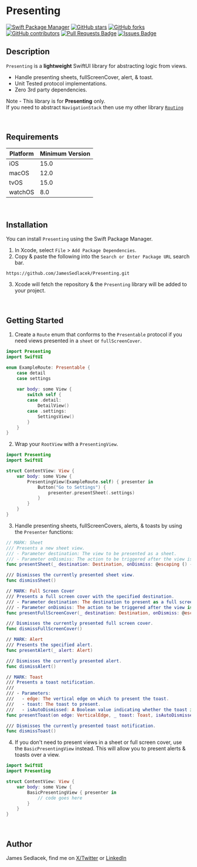 # Presenting

[![Swift Package Manager](https://img.shields.io/badge/Swift%20Package%20Manager-compatible-brightgreen.svg)](https://github.com/apple/swift-package-manager)
[![GitHub stars](https://img.shields.io/github/stars/JamesSedlacek/Presenting.svg)](https://github.com/JamesSedlacek/Presenting/stargazers)
[![GitHub forks](https://img.shields.io/github/forks/JamesSedlacek/Presenting.svg?color=blue)](https://github.com/JamesSedlacek/Presenting/network)
[![GitHub contributors](https://img.shields.io/github/contributors/JamesSedlacek/Presenting.svg?color=blue)](https://github.com/JamesSedlacek/Presenting/network)
<a href="https://github.com/JamesSedlacek/Presenting/pulls"><img src="https://img.shields.io/github/issues-pr/JamesSedlacek/Presenting" alt="Pull Requests Badge"/></a>
<a href="https://github.com/JamesSedlacek/Presenting/issues"><img src="https://img.shields.io/github/issues/JamesSedlacek/Presenting" alt="Issues Badge"/></a>

## Description

`Presenting` is a **lightweight** SwiftUI library for abstracting logic from views.
- Handle presenting sheets, fullScreenCover, alert, & toast.
- Unit Tested protocol implementations.
- Zero 3rd party dependencies.

Note - This library is for **Presenting** only. <br>
If you need to abstract `NavigationStack` then use my other library [`Routing`](https://github.com/JamesSedlacek/Routing)

<br>

## Requirements

| Platform | Minimum Version |
|----------|-----------------|
| iOS      | 15.0            |
| macOS    | 12.0            |
| tvOS     | 15.0            |
| watchOS  | 8.0             |

<br>

## Installation

You can install `Presenting` using the Swift Package Manager.

1. In Xcode, select `File` > `Add Package Dependencies`.
2. Copy & paste the following into the `Search or Enter Package URL` search bar.
```
https://github.com/JamesSedlacek/Presenting.git
```
3. Xcode will fetch the repository & the `Presenting` library will be added to your project.

<br>

## Getting Started

1. Create a `Route` enum that conforms to the `Presentable` protocol
if you need views presented in a `sheet` or `fullScreenCover`. 

``` swift
import Presenting
import SwiftUI

enum ExampleRoute: Presentable {
    case detail
    case settings
    
    var body: some View {
        switch self {
        case .detail:
            DetailView()
        case .settings:
            SettingsView()
        }
    }
}
```

2. Wrap your `RootView` with a `PresentingView`. 

``` swift
import Presenting
import SwiftUI

struct ContentView: View {
    var body: some View {
        PresentingView(ExampleRoute.self) { presenter in
            Button("Go to Settings") {
                presenter.presentSheet(.settings)
            }
        }
    }
}
```

3. Handle presenting sheets, fullScreenCovers, alerts, & toasts
by using the `Presenter` functions:

```swift
// MARK: Sheet
/// Presents a new sheet view.
/// - Parameter destination: The view to be presented as a sheet.
/// - Parameter onDismiss: The action to be triggered after the view is dismissed.
func presentSheet(_ destination: Destination, onDismiss: @escaping () -> Void)

/// Dismisses the currently presented sheet view.
func dismissSheet()

// MARK: Full Screen Cover
/// Presents a full screen cover with the specified destination.
/// - Parameter destination: The destination to present as a full screen cover.
/// - Parameter onDismiss: The action to be triggered after the view is dismissed.
func presentFullScreenCover(_ destination: Destination, onDismiss: @escaping () -> Void)

/// Dismisses the currently presented full screen cover.
func dismissFullScreenCover()

// MARK: Alert
/// Presents the specified alert.
func presentAlert(_ alert: Alert)

/// Dismisses the currently presented alert.
func dismissAlert()

// MARK: Toast
/// Presents a toast notification.
///
/// - Parameters:
///   - edge: The vertical edge on which to present the toast.
///   - toast: The toast to present.
///   - isAutoDismissed: A Boolean value indicating whether the toast is automatically dismissed.
func presentToast(on edge: VerticalEdge, _ toast: Toast, isAutoDismissed: Bool)

/// Dismisses the currently presented toast notification.
func dismissToast()
```

4. If you don't need to present views in a sheet or full screen cover, use the `BasicPresentingView` instead.
This will allow you to present alerts & toasts over a view.

``` swift
import SwiftUI
import Presenting

struct ContentView: View {
    var body: some View {
        BasicPresentingView { presenter in
            // code goes here
        }
    }
}
```

<br>

## Author

James Sedlacek, find me on [X/Twitter](https://twitter.com/jsedlacekjr) or [LinkedIn](https://www.linkedin.com/in/jamessedlacekjr/)
